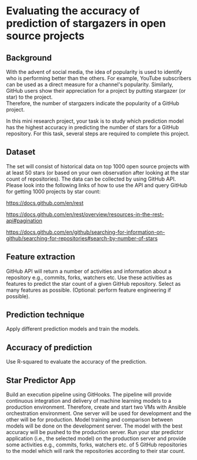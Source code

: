 # Evaluating the accuracy of prediction of stargazers in open source projects
## Background
With the advent of social media, the idea of popularity is used to identify who is performing better than the others. For example, YouTube subscribers can be used as a direct measure for a channel's popularity. Similarly, GitHub users show their appreciation for a project by putting stargazer (or star) to the project.   
Therefore, the number of stargazers indicate the popularity of a GitHub project.  

In this mini research project, your task is to study which prediction model has the highest accuracy in predicting the number of stars for a GitHub repository. For this task, several steps are required to complete this project.
## Dataset
The set will consist of historical data on top 1000 open source projects with at least 50 stars (or based on your own observation after looking at the star count of repositories). The data can be collected by using GitHub API. Please look into the following links of how to use the API and query GitHub for getting 1000 projects by star count:

https://docs.github.com/en/rest

https://docs.github.com/en/rest/overview/resources-in-the-rest-api#pagination 

https://docs.github.com/en/github/searching-for-information-on-github/searching-for-repositories#search-by-number-of-stars

## Feature extraction
GitHub API will return a number of activities and information about a repository e.g., commits, forks, watchers etc. Use these activities as features to predict the star count of a given GitHub repository. Select as many features as possible. (Optional: perform feature engineering if possible).
## Prediction technique
Apply different prediction models and train the models.
## Accuracy of prediction
Use R-squared to evaluate the accuracy of the prediction.
## Star Predictor App
Build an execution pipeline using GitHooks. The pipeline will provide continuous integration and delivery of machine learning models to a production environment. Therefore, create and start two VMs with Ansible orchestration environment. One server will be used for development and the other will be for production. Model training and comparison between models will be done on the development server. The model with the best accuracy will be pushed to the production server. Run your star predictor application (i.e., the selected model) on the production server and provide some activities e.g., commits, forks, watchers etc. of 5 GitHub repositories to the model which will rank the repositories according to their star count.
